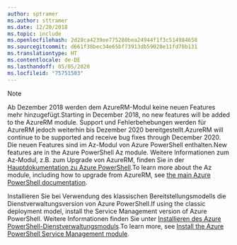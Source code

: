 ```yaml
---
author: sptramer
ms.author: sttramer
ms.date: 12/20/2018
ms.topic: include
ms.openlocfilehash: 2d28ca4239ee775280bea24944f1f3c514984658
ms.sourcegitcommit: d661f38bec34e65bf73913db59028e11fd78b131
ms.translationtype: HT
ms.contentlocale: de-DE
ms.lasthandoff: 05/05/2020
ms.locfileid: "75751503"
---
```

> [!NOTE]
> 
> <span data-ttu-id="4d248-101">Ab Dezember 2018 werden dem AzureRM-Modul keine neuen Features mehr hinzugefügt.</span><span class="sxs-lookup"><span data-stu-id="4d248-101">Starting in December 2018, no new features will be added to the AzureRM module.</span></span> <span data-ttu-id="4d248-102">Support und Fehlerbehebungen werden für AzureRM jedoch weiterhin bis Dezember 2020 bereitgestellt.</span><span class="sxs-lookup"><span data-stu-id="4d248-102">AzureRM will continue to be supported and receive bug fixes through December 2020.</span></span> <span data-ttu-id="4d248-103">Die neuen Features sind im Az-Modul von Azure PowerShell enthalten.</span><span class="sxs-lookup"><span data-stu-id="4d248-103">New features are in the Azure PowerShell Az module.</span></span> <span data-ttu-id="4d248-104">Weitere Informationen zum Az-Modul, z.B. zum Upgrade von AzureRM, finden Sie in der [Hauptdokumentation zu Azure PowerShell](/powershell/azure).</span><span class="sxs-lookup"><span data-stu-id="4d248-104">To learn more about the Az module, including how to upgrade from AzureRM, see [the main Azure PowerShell documentation](/powershell/azure).</span></span>
>
> <span data-ttu-id="4d248-105">Installieren Sie bei Verwendung des klassischen Bereitstellungsmodells die Dienstverwaltungsversion von Azure PowerShell.</span><span class="sxs-lookup"><span data-stu-id="4d248-105">If using the classic deployment model, install the Service Management version of Azure PowerShell.</span></span>
> <span data-ttu-id="4d248-106">Weitere Informationen finden Sie unter [Installieren des Azure PowerShell-Dienstverwaltungsmoduls](/powershell/azure/servicemanagement/install-azure-ps).</span><span class="sxs-lookup"><span data-stu-id="4d248-106">To learn more, see [Install the Azure PowerShell Service Management module](/powershell/azure/servicemanagement/install-azure-ps).</span></span>
